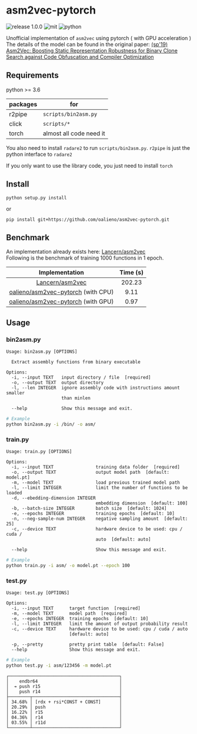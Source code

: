 # asm2vec-pytorch

<a><img alt="release 1.0.0" src="https://img.shields.io/badge/release-v1.0.0-yellow?style=for-the-badge"></a>
<a><img alt="mit" src="https://img.shields.io/badge/license-MIT-brightgreen?style=for-the-badge"></a>
<a><img alt="python" src="https://img.shields.io/badge/-python-9cf?style=for-the-badge&logo=python"></a>

Unofficial implementation of `asm2vec` using pytorch ( with GPU acceleration )  
The details of the model can be found in the original paper: [(sp'19) Asm2Vec: Boosting Static Representation Robustness for Binary Clone Search against Code Obfuscation and Compiler Optimization](https://www.computer.org/csdl/proceedings-article/sp/2019/666000a038/19skfc3ZfKo)  

## Requirements

python >= 3.6

| packages | for |
| --- | --- |
| r2pipe | `scripts/bin2asm.py` |
| click | `scripts/*` |
| torch | almost all code need it |

You also need to install `radare2` to run `scripts/bin2asm.py`. `r2pipe` is just the python interface to `radare2`

If you only want to use the library code, you just need to install `torch`

## Install

```
python setup.py install
```

or

```
pip install git+https://github.com/oalieno/asm2vec-pytorch.git
```

## Benchmark

An implementation already exists here: [Lancern/asm2vec](https://github.com/Lancern/asm2vec)  
Following is the benchmark of training 1000 functions in 1 epoch.

| Implementation | Time (s) |
| :-: | :-: |
| [Lancern/asm2vec](https://github.com/Lancern/asm2vec) | 202.23 |
| [oalieno/asm2vec-pytorch](https://github.com/oalieno/asm2vec-pytorch) (with CPU) | 9.11 |
| [oalieno/asm2vec-pytorch](https://github.com/oalieno/asm2vec-pytorch) (with GPU) | 0.97 |

## Usage

### bin2asm.py

```
Usage: bin2asm.py [OPTIONS]

  Extract assembly functions from binary executable

Options:
  -i, --input TEXT   input directory / file  [required]
  -o, --output TEXT  output directory
  -l, --len INTEGER  ignore assembly code with instructions amount smaller
                     than minlen

  --help             Show this message and exit.
```

```bash
# Example
python bin2asm.py -i /bin/ -o asm/
```

### train.py

```
Usage: train.py [OPTIONS]

Options:
  -i, --input TEXT                training data folder  [required]
  -o, --output TEXT               output model path  [default: model.pt]
  -m, --model TEXT                load previous trained model path
  -l, --limit INTEGER             limit the number of functions to be loaded
  -d, --ebedding-dimension INTEGER
                                  embedding dimension  [default: 100]
  -b, --batch-size INTEGER        batch size  [default: 1024]
  -e, --epochs INTEGER            training epochs  [default: 10]
  -n, --neg-sample-num INTEGER    negative sampling amount  [default: 25]
  -c, --device TEXT               hardware device to be used: cpu / cuda /
                                  auto  [default: auto]

  --help                          Show this message and exit.
```

```bash
# Example
python train.py -i asm/ -o model.pt --epoch 100
```

### test.py

```
Usage: test.py [OPTIONS]

Options:
  -i, --input TEXT      target function  [required]
  -m, --model TEXT      model path  [required]
  -e, --epochs INTEGER  training epochs  [default: 10]
  -l, --limit INTEGER   limit the amount of output probability result
  -c, --device TEXT     hardware device to be used: cpu / cuda / auto
                        [default: auto]

  -p, --pretty          pretty print table  [default: False]
  --help                Show this message and exit.
```

```bash
# Example
python test.py -i asm/123456 -m model.pt
```

```
┌──────────────────────────────────────────┐
│    endbr64                               │
│  ➔ push r15                              │
│    push r14                              │
├────────┬─────────────────────────────────┤
│ 34.68% │ [rdx + rsi*CONST + CONST]       │
│ 20.29% │ push                            │
│ 16.22% │ r15                             │
│ 04.36% │ r14                             │
│ 03.55% │ r11d                            │
└────────┴─────────────────────────────────┘
```
